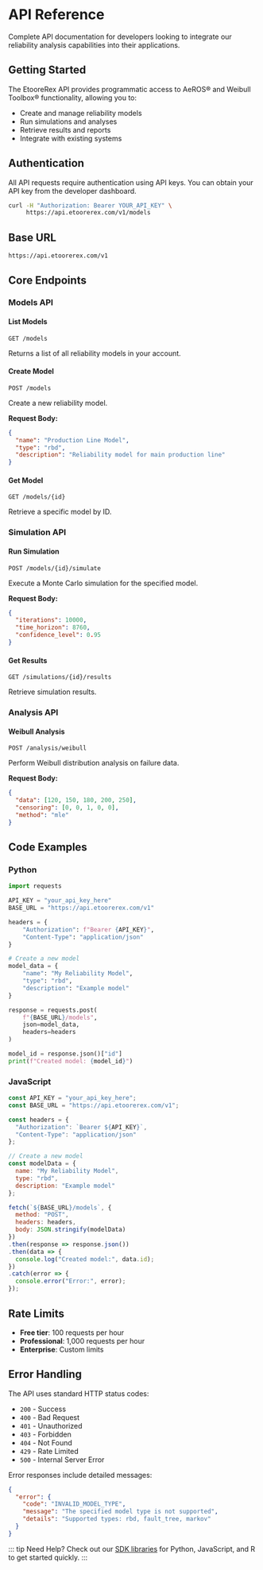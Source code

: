 # API Reference

Complete API documentation for developers looking to integrate our reliability analysis capabilities into their applications.

## Getting Started

The EtooreRex API provides programmatic access to AeROS® and Weibull Toolbox® functionality, allowing you to:

- Create and manage reliability models
- Run simulations and analyses
- Retrieve results and reports
- Integrate with existing systems

## Authentication

All API requests require authentication using API keys. You can obtain your API key from the developer dashboard.

```bash
curl -H "Authorization: Bearer YOUR_API_KEY" \
     https://api.etoorerex.com/v1/models
```

## Base URL

```
https://api.etoorerex.com/v1
```

## Core Endpoints

### Models API

#### List Models
```http
GET /models
```

Returns a list of all reliability models in your account.

#### Create Model
```http
POST /models
```

Create a new reliability model.

**Request Body:**
```json
{
  "name": "Production Line Model",
  "type": "rbd",
  "description": "Reliability model for main production line"
}
```

#### Get Model
```http
GET /models/{id}
```

Retrieve a specific model by ID.

### Simulation API

#### Run Simulation
```http
POST /models/{id}/simulate
```

Execute a Monte Carlo simulation for the specified model.

**Request Body:**
```json
{
  "iterations": 10000,
  "time_horizon": 8760,
  "confidence_level": 0.95
}
```

#### Get Results
```http
GET /simulations/{id}/results
```

Retrieve simulation results.

### Analysis API

#### Weibull Analysis
```http
POST /analysis/weibull
```

Perform Weibull distribution analysis on failure data.

**Request Body:**
```json
{
  "data": [120, 150, 180, 200, 250],
  "censoring": [0, 0, 1, 0, 0],
  "method": "mle"
}
```

## Code Examples

### Python
```python
import requests

API_KEY = "your_api_key_here"
BASE_URL = "https://api.etoorerex.com/v1"

headers = {
    "Authorization": f"Bearer {API_KEY}",
    "Content-Type": "application/json"
}

# Create a new model
model_data = {
    "name": "My Reliability Model",
    "type": "rbd",
    "description": "Example model"
}

response = requests.post(
    f"{BASE_URL}/models",
    json=model_data,
    headers=headers
)

model_id = response.json()["id"]
print(f"Created model: {model_id}")
```

### JavaScript
```javascript
const API_KEY = "your_api_key_here";
const BASE_URL = "https://api.etoorerex.com/v1";

const headers = {
  "Authorization": `Bearer ${API_KEY}`,
  "Content-Type": "application/json"
};

// Create a new model
const modelData = {
  name: "My Reliability Model",
  type: "rbd",
  description: "Example model"
};

fetch(`${BASE_URL}/models`, {
  method: "POST",
  headers: headers,
  body: JSON.stringify(modelData)
})
.then(response => response.json())
.then(data => {
  console.log("Created model:", data.id);
})
.catch(error => {
  console.error("Error:", error);
});
```

## Rate Limits

- **Free tier**: 100 requests per hour
- **Professional**: 1,000 requests per hour  
- **Enterprise**: Custom limits

## Error Handling

The API uses standard HTTP status codes:

- `200` - Success
- `400` - Bad Request
- `401` - Unauthorized
- `403` - Forbidden
- `404` - Not Found
- `429` - Rate Limited
- `500` - Internal Server Error

Error responses include detailed messages:

```json
{
  "error": {
    "code": "INVALID_MODEL_TYPE",
    "message": "The specified model type is not supported",
    "details": "Supported types: rbd, fault_tree, markov"
  }
}
```

::: tip Need Help?
Check out our [SDK libraries](https://github.com/etoorerex) for Python, JavaScript, and R to get started quickly.
:::